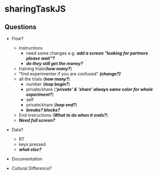 # sharingTaskJS
Questions
---
- Flow?
  - Instructions
    - need some changes e.g. ***add a screen "looking for partners please wait"?***
    - ***do they still get the money?***
  - training trials(***how many?***)
  - "find experimenter if you are confused" ***(change?)***
  - all the trials (***how many?***)
    - number (***loop begin?***)
    - private/share (***'private' & 'share' always same color for whole experiment?***)
    - self
    - private/share (***loop end?***)
    - ***breaks? blocks?***
  - End instructions (***What to do when it ends?***)
  - ***Need full screen?***

- Data?
  - RT
  - keys pressed
  - ***what else?***

- Documentation
- Cultural Difference?
